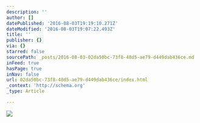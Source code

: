 ```yaml
---
description: ''
author: []
datePublished: '2016-08-03T19:19:10.271Z'
dateModified: '2016-08-03T19:07:22.493Z'
title: ''
publisher: {}
via: {}
starred: false
sourcePath: _posts/2016-08-03-02da50bc-73f8-48d5-ae79-d449dab436ce.md
inFeed: true
hasPage: true
inNav: false
url: 02da50bc-73f8-48d5-ae79-d449dab436ce/index.html
_context: 'http://schema.org'
_type: Article

---
```

![](https://the-grid-user-content.s3-us-west-2.amazonaws.com/87c20379-e154-428d-ae78-d1827251bbba.png)